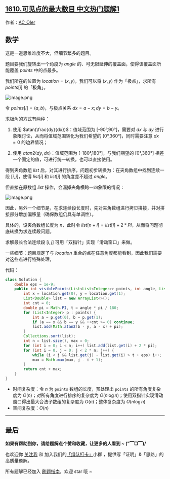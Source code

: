 ## [1610.可见点的最大数目 中文热门题解1](https://leetcode.cn/problems/maximum-number-of-visible-points/solutions/100000/gong-shui-san-xie-qiu-ji-jiao-ji-he-ti-b-0bid)

作者：[AC_OIer](https://leetcode.cn/u/AC_OIer)

## 数学

这是一道思维难度不大，但细节繁多的题目。

题目要我们旋转出一个角度为 $angle$ 的、可无限延伸的覆盖面，使得该覆盖面所能覆盖 $points$ 中的点最多。

我们所在的位置为 $location = (x,y)$，我们可以将 $(x,y)$ 作为「极点」，求所有 $points[i]$ 的「极角」。

![image.png](https://pic.leetcode-cn.com/1639611664-QjUKzI-image.png)

令 $points[i] =(a,b)$，与极点关系 $dx = a - x;dy = b - y$。

求极角的方式有两种：

1. 使用 $atan(\frac{dy}{dx})$：值域范围为 [-90&deg;,90&deg;]，需要对 $dx$ 与 $dy$ 进行象限讨论，从而将值域范围转化为我们希望的 [0&deg;,360&deg;]，同时需要注意 $dx = 0$ 的边界情况；
    
2. 使用 $atan2(dy, dx)$：值域范围为 [-180&deg;,180&deg;]，与我们期望的 [0&deg;,360&deg;] 相差一个固定的值，可进行统一转换，也可以直接使用。

得到夹角数组 $list$ 后，对其进行排序，问题初步转换为：在夹角数组中找到连续一段 $[i, j]$，使得 $list[i]$ 和 $list[j]$ 的角度差不超过 $angle$。

但直接在原数组 $list$ 操作，会漏掉夹角横跨一四象限的情况：

![image.png](https://pic.leetcode-cn.com/1639611358-yyaoPb-image.png)

因此，另外一个细节是，在求连续段长度时，先对夹角数组进行拷贝拼接，并对拼接部分增加偏移量（确保数组仍具有单调性）。

具体的，设夹角数组长度为 $n$，此时令 $list[n + i] = list[i] + 2 * PI$，从而将问题彻底转换为求连续段问题。

求解最长合法连续段 $[i,j]$ 可用「双指针」实现「滑动窗口」来做。

一些细节：题目规定了与 $location$ 重合的点在任意角度都能看到，因此我们需要对这些点进行特殊处理，

代码：
```Java []
class Solution {
    double eps = 1e-9;
    public int visiblePoints(List<List<Integer>> points, int angle, List<Integer> location) {
        int x = location.get(0), y = location.get(1);
        List<Double> list = new ArrayList<>();
        int cnt = 0;
        double pi = Math.PI, t = angle * pi / 180;
        for (List<Integer> p : points) {
            int a = p.get(0), b = p.get(1);
            if (a == x && b == y && ++cnt >= 0) continue;
            list.add(Math.atan2(b - y, a - x) + pi);
        }
        Collections.sort(list);
        int n = list.size(), max = 0;
        for (int i = 0; i < n; i++) list.add(list.get(i) + 2 * pi);
        for (int i = 0, j = 0; j < 2 * n; j++) {
            while (i < j && list.get(j) - list.get(i) > t + eps) i++;
            max = Math.max(max, j - i + 1);
        }
        return cnt + max;
    }
}
```
* 时间复杂度：令 $n$ 为 `points` 数组的长度，预处理出 `points` 的所有角度复杂度为 $O(n)$；对所有角度进行排序的复杂度为 $O(n\log{n})$；使用双指针实现滑动窗口得出最大合法子数组的复杂度为 $O(n)$；整体复杂度为 $O(n\log{n})$
* 空间复杂度：$O(n)$

---

## 最后

**如果有帮助到你，请给题解点个赞和收藏，让更多的人看到 ~ ("▔□▔)/**

也欢迎你 [关注我](https://oscimg.oschina.net/oscnet/up-19688dc1af05cf8bdea43b2a863038ab9e5.png) 和 加入我们的[「组队打卡」](https://leetcode-cn.com/u/ac_oier/)小群 ，提供写「证明」&「思路」的高质量题解。

所有题解已经加入 [刷题指南](https://github.com/SharingSource/LogicStack-LeetCode/wiki)，欢迎 star 哦 ~ 